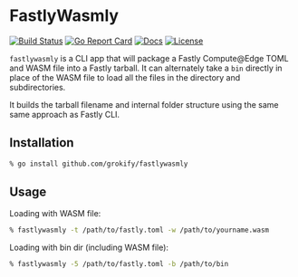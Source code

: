 # FastlyWasmly

[![Build Status][build-status-svg]][build-status-url]
[![Go Report Card][goreport-svg]][goreport-url]
[![Docs][docs-godoc-svg]][docs-godoc-url]
[![License][license-svg]][license-url]

 [build-status-svg]: https://github.com/grokify/fastlywasmly/workflows/test/badge.svg?branch=master
 [build-status-url]: https://github.com/grokify/fastlywasmly/actions/workflows/go_build.yaml
 [goreport-svg]: https://goreportcard.com/badge/github.com/grokify/fastlywasmly
 [goreport-url]: https://goreportcard.com/report/github.com/grokify/fastlywasmly
 [docs-godoc-svg]: https://pkg.go.dev/badge/github.com/grokify/fastlywasmly
 [docs-godoc-url]: https://pkg.go.dev/github.com/grokify/fastlywasmly
 [license-svg]: https://img.shields.io/badge/license-MIT-fastlywasmly.svg
 [license-url]: https://github.com/grokify/fastlywasmly/blob/master/LICENSE

`fastlywasmly` is a CLI app that will package a Fastly Compute@Edge TOML and WASM file into a Fastly tarball. It can alternately take a `bin` directly in place of the WASM file to load all the files in the directory and subdirectories.

It builds the tarball filename and internal folder structure using the same same approach as Fastly CLI.

## Installation

```bash
% go install github.com/grokify/fastlywasmly
```

## Usage

Loading with WASM file:

```bash
% fastlywasmly -t /path/to/fastly.toml -w /path/to/yourname.wasm
```

Loading with bin dir (including WASM file):

```bash
% fastlywasmly -5 /path/to/fastly.toml -b /path/to/bin
```